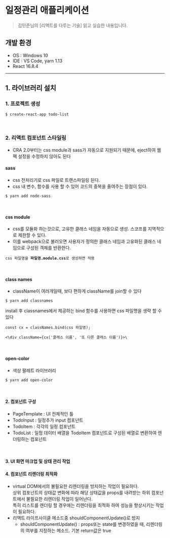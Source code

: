 # 일정관리 애플리케이션
> 김민준님의 [리액트를 다루는 기술] 읽고 실습한 내용입니다.

## 개발 환경
- OS : Windows 10
- IDE : VS Code, yarn 1.13
- React 16.8.4

---

## 1. 라이브러리 설치
### 1. 프로젝트 생성
<pre><code>$ create-react-app todo-list</code></pre> <br/>

### 2. 리액트 컴포넌트 스타일링
- CRA 2.0부터는 css module과 sass가 자동으로 지원되기 때문에, eject하여 웹팩 설정을 수정하지 않아도 된다
#### sass
- css 전처리기로 css 파일로 트랜스파일링 된다.
- css 내 변수, 함수를 사용 할 수 있어 코드의 중복을 줄여주는 장점이 있다.
<pre><code>$ yarn add node-sass </code></pre> <br/>

#### css module
- css를 모듈화 하는것으로, 고유한 클래스 네임을 자동으로 생성. 스코프를 지역적으로 제한할 수 있다. 
- 이를 webpack으로 불러오면 사용자가 정의한 클래스 네임과 고유화된 클래스 네임으로 구성된 객체를 반환한다.
<pre><code>css 파일명을 <b>파일명.module.css</b>로 생성하면 적용</code></pre><br/>

#### class names
- className이 여러개일때, 보다 편하게 className를 join할 수 있다
<pre><code>$ yarn add classnames </code></pre>

install 후 classnames에서 제공하는 bind 함수를 사용하면 css 파일명을 생략 할 수 있다
<pre><code>const cx = classNames.bind(css 파일명);</code></pre>
<pre><code><\div className={cx('클래스 이름', '또 다른 클래스 이름')}>\</code></pre><br/>

#### open-color
- 색상 팔레트 라이브러리
<pre><code>$ yarn add open-color </code></pre><br/>


#### 2. 컴포넌트 구성
- PageTemplate : UI 전체적인 틀
- TodoInput : 일정추가 input 컴포넌트
- TodoItem : 각각의 일정 컴포넌트
- TodoList : 일정 데이터 배열을 TodoItem 컴포넌트로 구성된 배열로 변환하여 렌더링하는 컴포넌트
<br/>

#### 3. UI 화면 마크업 및 상태 관리 작업

#### 4. 컴포넌트 리렌더링 최적화
- virtual DOM에서의 불필요한 리렌더링을 방지하는 작업이 필요하다. <br/>
  상위 컴포넌트의 상태값 변화에 따라 해당 상태값을 props를 내려받는 하위 컴포넌트에서 불필요한 리렌더링 작업이 일어난다. <br/>
  특히 리스트를 렌더링 할 경우에는 리렌더링을 최적화 하여 성능을 향상시키는 작업이 필요하다.<br/>
- 리액트 라이프사이클 메소드중 shouldComponentUpdate()로 방지 <br/>
  - shouldComponentUpdate() : props또는 state를 변경하였을 때, 리렌더링의 여부를 지정하는 메소드. 기본 return값은 true

